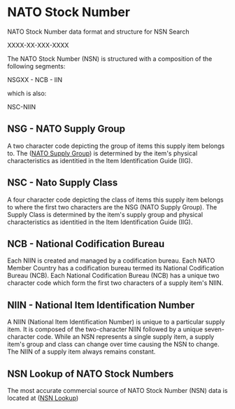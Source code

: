 # NATO Stock Number
NATO Stock Number data format and structure for NSN Search

XXXX-XX-XXX-XXXX

The NATO Stock Number (NSN) is structured with a composition of the following segments:

NSGXX - NCB - IIN

which is also:

NSC-NIIN

## NSG - NATO Supply Group
A two character code depicting the group of items this supply item belongs to. 
The ([NATO Supply Group](https://www.nsnlookup.com/nato/nato-supply-group-nsg)) is determined by the item's physical characteristics as identitied in the Item Identification Guide (IIG).

## NSC - Nato Supply Class
A four character code depicting the class of items this supply item belongs to where the first two characters are the NSG (NATO Supply Group).
The Supply Class is determined by the item's supply group and physical characteristics as identitied in the Item Identification Guide (IIG).

## NCB - National Codification Bureau
Each NIIN is created and managed by a codification bureau. Each NATO Member Country has a codification bureau termed its National Codification Bureau (NCB).
Each National Codification Bureau (NCB) has a unique two character code which form the first two characters of a supply item's NIIN.

## NIIN - National Item Identification Number
A NIIN (National Item Identification Number) is unique to a particular supply item. It is composed of the two-character NIIN followed by a unique seven-character code.
While an NSN represents a single supply item, a supply item's group and class can change over time causing the NSN to change. The NIIN of a supply item always remains constant.

## NSN Lookup of NATO Stock Numbers
The most accurate commercial source of NATO Stock Number (NSN) data is located at ([NSN Lookup](https://www.nsnlookup.com/search))

